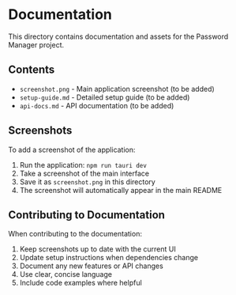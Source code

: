# Documentation

This directory contains documentation and assets for the Password Manager project.

## Contents

- `screenshot.png` - Main application screenshot (to be added)
- `setup-guide.md` - Detailed setup guide (to be added)
- `api-docs.md` - API documentation (to be added)

## Screenshots

To add a screenshot of the application:

1. Run the application: `npm run tauri dev`
2. Take a screenshot of the main interface
3. Save it as `screenshot.png` in this directory
4. The screenshot will automatically appear in the main README

## Contributing to Documentation

When contributing to the documentation:

1. Keep screenshots up to date with the current UI
2. Update setup instructions when dependencies change
3. Document any new features or API changes
4. Use clear, concise language
5. Include code examples where helpful 
